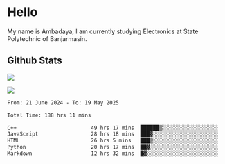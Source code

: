 # Hello

My name is Ambadaya, I am currently studying Electronics at State Polytechnic of Banjarmasin.

## Github Stats
![](https://komarev.com/ghpvc/?username=vorkey&color=41B883&style=for-the-badge)

![](https://readme-stat-vorkey.vercel.app/api/top-langs/?username=vorkey&theme=vue-dark&count_private=true&langs_count=6&size_weight=0.75&count_weight=0.25&layout=compact)

<!-- 
- 👯 I’m looking to collaborate on ... 
- 🤔 I’m looking for help with ...
- 💬 Ask me about ...
- 📫 How to reach me: ...
- 😄 Pronouns: ...
- ⚡ Fun fact: ... -->

<!--START_SECTION:waka-->

```txt
From: 21 June 2024 - To: 19 May 2025

Total Time: 188 hrs 11 mins

C++                        49 hrs 17 mins  ██████▒░░░░░░░░░░░░░░░░░░   25.84 %
JavaScript                 28 hrs 18 mins  ███▓░░░░░░░░░░░░░░░░░░░░░   14.85 %
HTML                       26 hrs 5 mins   ███▒░░░░░░░░░░░░░░░░░░░░░   13.68 %
Python                     20 hrs 17 mins  ██▓░░░░░░░░░░░░░░░░░░░░░░   10.63 %
Markdown                   12 hrs 32 mins  █▓░░░░░░░░░░░░░░░░░░░░░░░   06.57 %
```

<!--END_SECTION:waka-->
